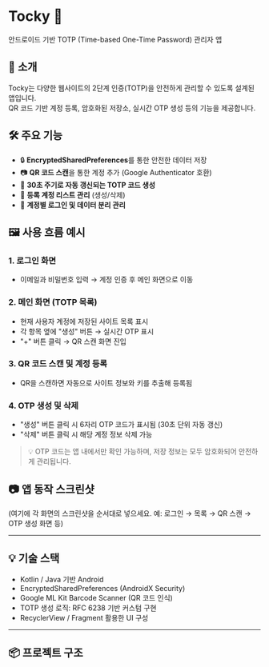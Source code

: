 # Tocky 🔐  
안드로이드 기반 TOTP (Time-based One-Time Password) 관리자 앱

## 📱 소개
Tocky는 다양한 웹사이트의 2단계 인증(TOTP)을 안전하게 관리할 수 있도록 설계된 앱입니다.  
QR 코드 기반 계정 등록, 암호화된 저장소, 실시간 OTP 생성 등의 기능을 제공합니다.

## 🛠 주요 기능
- 🔒 **EncryptedSharedPreferences**를 통한 안전한 데이터 저장
- 📷 **QR 코드 스캔**을 통한 계정 추가 (Google Authenticator 호환)
- 🔁 **30초 주기로 자동 갱신되는 TOTP 코드 생성**
- 🧾 **등록 계정 리스트 관리** (생성/삭제)
- 👤 **계정별 로그인 및 데이터 분리 관리**

## 🖼 사용 흐름 예시

### 1. 로그인 화면
- 이메일과 비밀번호 입력 → 계정 인증 후 메인 화면으로 이동

### 2. 메인 화면 (TOTP 목록)
- 현재 사용자 계정에 저장된 사이트 목록 표시
- 각 항목 옆에 "생성" 버튼 → 실시간 OTP 표시
- "+" 버튼 클릭 → QR 스캔 화면 진입

### 3. QR 코드 스캔 및 계정 등록
- QR을 스캔하면 자동으로 사이트 정보와 키를 추출해 등록됨

### 4. OTP 생성 및 삭제
- "생성" 버튼 클릭 시 6자리 OTP 코드가 표시됨 (30초 단위 자동 갱신)
- "삭제" 버튼 클릭 시 해당 계정 정보 삭제 가능

> 💡 OTP 코드는 앱 내에서만 확인 가능하며, 저장 정보는 모두 암호화되어 안전하게 관리됩니다.

## 📷 앱 동작 스크린샷
(여기에 각 화면의 스크린샷을 순서대로 넣으세요. 예: 로그인 → 목록 → QR 스캔 → OTP 생성 화면 등)

---

## 💡 기술 스택
- Kotlin / Java 기반 Android
- EncryptedSharedPreferences (AndroidX Security)
- Google ML Kit Barcode Scanner (QR 코드 인식)
- TOTP 생성 로직: RFC 6238 기반 커스텀 구현
- RecyclerView / Fragment 활용한 UI 구성

---

## 📦 프로젝트 구조
